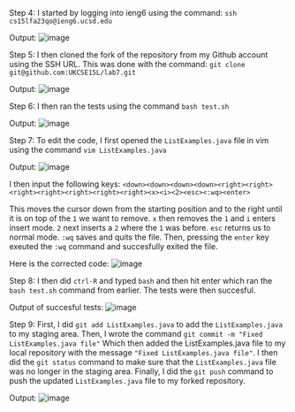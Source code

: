 Step 4: I started by logging into ieng6 using the command: `ssh cs15lfa23qo@ieng6.ucsd.edu`

Output: 
![image](https://github.com/UKCSE15L/cse15l-lab-reports/assets/147003715/bbdd89fb-f76f-4f74-b366-51a2944c7090)


Step 5: I then cloned the fork of the repository from my Github account using the SSH URL. This was done with the command: `git clone git@github.com:UKCSE15L/lab7.git`

Output: 
![image](https://github.com/UKCSE15L/cse15l-lab-reports/assets/147003715/66684a77-0ff1-4b7c-a734-b86fc57f8869)

Step 6: I then ran the tests using the command `bash test.sh`

Output:
![image](https://github.com/UKCSE15L/cse15l-lab-reports/assets/147003715/b9b84bcc-3274-404e-8b45-6bdaaf409c00)

Step 7: To edit the code, I first opened the `ListExamples.java` file in vim using the command `vim ListExamples.java`

Output: 
![image](https://github.com/UKCSE15L/cse15l-lab-reports/assets/147003715/7ec143ce-528f-4803-92f9-24d24b47a181)

I then input the following keys: `<down><down><down><down><right><right><right><right><right><right><right><x><i><2><esc><:wq><enter>`

This moves the cursor down from the starting position and to the right until it is on top of the `1` we want to remove. `x` then removes the `1` and `i` enters insert mode. `2` next inserts a `2` where the `1` was before. `esc` returns us to normal mode. `:wq` saves and quits the file. Then, pressing the `enter` key exeuted the `:wq` command and succesfully exited the file.

Here is the corrected code:
![image](https://github.com/UKCSE15L/cse15l-lab-reports/assets/147003715/8bfef72e-d1a3-46c9-9382-f7173a0d6a2d)

Step 8: I then did `ctrl-R` and typed `bash` and then hit enter which ran the `bash test.sh` command from earlier. The tests were then succesful.

Output of succesful tests:
![image](https://github.com/UKCSE15L/cse15l-lab-reports/assets/147003715/07752e5f-9805-45a0-8a6d-e24b09296180)

Step 9: First, I did `git add ListExamples.java` to add the `ListExamples.java` to my staging area. Then, I wrote the command `git commit -m "Fixed ListExamples.java file"` Which then added the ListExamples.java file to my local repository with the message `"Fixed ListExamples.java file"`. I then did the `git status` command to make sure that the `ListExamples.java` file was no longer in the staging area. Finally, I did the `git push` command to push the updated `ListExamples.java` file to my forked repository.

Output:
![image](https://github.com/UKCSE15L/cse15l-lab-reports/assets/147003715/c3845de5-132c-4490-9b32-883e4578ac0d)
